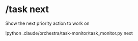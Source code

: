 # /task next

Show the next priority action to work on

!python .claude/orchestra/task-monitor/task_monitor.py next